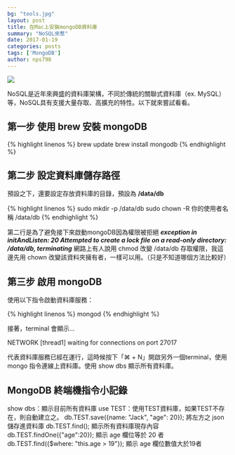 ```yaml
--- 
bg: "tools.jpg" 
layout: post 
title: 在Mac上安裝mongoDB資料庫 
summary: "NoSQL來惹" 
date: 2017-01-19 
categories: posts 
tags: ['MongoDB'] 
author: nps798 
---
```


[![][image1]][image1]

[image1]: https://webassets.mongodb.com/_com_assets/cms/MongoDB-Logo-5c3a7405a85675366beb3a5ec4c032348c390b3f142f5e6dddf1d78e2df5cb5c.png 


NoSQL是近年來興盛的資料庫架構，不同於傳統的關聯式資料庫（ex. MySQL）等，NoSQL具有支援大量存取、高擴充的特性。以下就來嘗試看看。



## 第一步 使用 brew 安裝 mongoDB

{% highlight linenos %} 
brew update 
brew install mongodb
{% endhighlight %} 


## 第二步 設定資料庫儲存路徑

預設之下，還要設定存放資料庫的目錄，預設為 **/data/db**

{% highlight linenos %} 
sudo mkdir -p /data/db
sudo chown -R 你的使用者名稱 /data/db
{% endhighlight %} 

第二行是為了避免接下來啟動mongoDB因為權限被拒絕
***exception in initAndListen: 20 Attempted to create a lock file on a read-only directory: /data/db, terminating***
網路上有人說用 chmod 改變 /data/db 存取權限，我這邊先用 chown 改變該資料夾擁有者，一樣可以用。（只是不知道哪個方法比較好）



## 第三步 啟用 mongoDB

使用以下指令啟動資料庫服務：

{% highlight linenos %} 
mongod
{% endhighlight %}

接著，terminal 會顯示...

NETWORK  [thread1] waiting for connections on port 27017

代表資料庫服務已經在運行，這時候按下「⌘ + N」開啟另外一個terminal，使用 mongo 指令連線上資料庫。使用 show dbs 顯示所有資料庫。

## MongoDB 終端機指令小記錄

show dbs：顯示目前所有資料庫
use TEST：使用TEST資料庫，如果TEST不存在，則自動建立之。
db.TEST.save({name: "Jack", "age": 20}); 將左方之 json儲存進資料庫
db.TEST.find(); 顯示所有資料庫現存內容
db.TEST.findOne({"age":20}); 顯示 age 欄位等於 20 者
db.TEST.find({$where: "this.age > 19"}); 顯示 age 欄位數值大於19者

